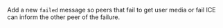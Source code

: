 Add a new `failed` message
so peers that fail to get user media
or fail ICE
can inform the other peer of the failure.
